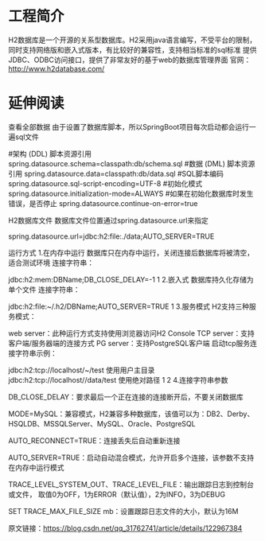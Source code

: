 # 工程简介
H2数据库是一个开源的关系型数据库。H2采用java语言编写，不受平台的限制，同时支持网络版和嵌入式版本，有比较好的兼容性，支持相当标准的sql标准
提供JDBC、ODBC访问接口，提供了非常友好的基于web的数据库管理界面
官网：http://www.h2database.com/


# 延伸阅读

查看全部数据
由于设置了数据库脚本，所以SpringBoot项目每次启动都会运行一遍sql文件

#架构 (DDL) 脚本资源引用
spring.datasource.schema=classpath:db/schema.sql
#数据 (DML) 脚本资源引用
spring.datasource.data=classpath:db/data.sql
#SQL脚本编码
spring.datasource.sql-script-encoding=UTF-8
#初始化模式
spring.datasource.initialization-mode=ALWAYS
#如果在初始化数据库时发生错误，是否停止
spring.datasource.continue-on-error=true

H2数据库文件
数据库文件位置通过spring.datasource.url来指定

spring.datasource.url=jdbc:h2:file:./data;AUTO_SERVER=TRUE

运行方式
1.在内存中运行
数据库只在内存中运行，关闭连接后数据库将被清空，适合测试环境
连接字符串：

jdbc:h2:mem:DBName;DB_CLOSE_DELAY=-1
1
2.嵌入式
数据库持久化存储为单个文件
连接字符串：

jdbc:h2:file:~/.h2/DBName;AUTO_SERVER=TRUE
1
3.服务模式
H2支持三种服务模式：

web server：此种运行方式支持使用浏览器访问H2 Console
TCP server：支持客户端/服务器端的连接方式
PG server：支持PostgreSQL客户端
启动tcp服务连接字符串示例：

jdbc:h2:tcp://localhost/~/test 使用用户主目录
jdbc:h2:tcp://localhost//data/test 使用绝对路径
1
2
4.连接字符串参数

DB_CLOSE_DELAY：要求最后一个正在连接的连接断开后，不要关闭数据库

MODE=MySQL：兼容模式，H2兼容多种数据库，该值可以为：DB2、Derby、HSQLDB、MSSQLServer、MySQL、Oracle、PostgreSQL

AUTO_RECONNECT=TRUE：连接丢失后自动重新连接

AUTO_SERVER=TRUE：启动自动混合模式，允许开启多个连接，该参数不支持在内存中运行模式

TRACE_LEVEL_SYSTEM_OUT、TRACE_LEVEL_FILE：输出跟踪日志到控制台或文件， 取值0为OFF，1为ERROR（默认值），2为INFO，3为DEBUG

SET TRACE_MAX_FILE_SIZE mb：设置跟踪日志文件的大小，默认为16M

原文链接：https://blog.csdn.net/qq_31762741/article/details/122967384
